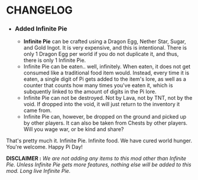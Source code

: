 # CHANGELOG
- ### Added Infinite Pie
   - **Infinite Pie** can be crafted using a Dragon Egg, Nether Star, Sugar, and Gold Ingot. It is very expensive, and this is intentional. There is only 1 Dragon Egg per world if you do not duplicate it, and thus, there is only 1 Infinite Pie. 
   - Infinite Pie can be eaten.. well, infinitely. When eaten, it does not get consumed like a traditional food item would. Instead, every time it is eaten, a single digit of Pi gets added to the item's lore, as well as a counter that counts how many times you've eaten it, which is subquently linked to the amount of digits in the Pi lore.
   - Infinite Pie can not be destroyed. Not by Lava, not by TNT, not by the void. If dropped into the void, it will just return to the inventory it came from.
   - Infinite Pie can, however, be dropped on the ground and picked up by other players. It can also be taken from Chests by other players. Will you wage war, or be kind and share?

That's pretty much it. Infinite Pie. Infinite food. We have cured world hunger. You're welcome. Happy Pi Day!

**DISCLAIMER :** _We are not adding any items to this mod other than Infinite Pie. Unless Infinite Pie gets more features, nothing else will be added to this mod. Long live Infinite Pie._